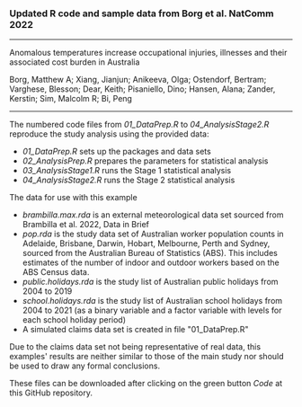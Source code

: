 
### Updated R code and sample data from Borg et al. NatComm 2022

--------------------------------------------------------------------------------

Anomalous temperatures increase occupational injuries, illnesses and their associated cost burden in Australia

Borg, Matthew A; Xiang, Jianjun; Anikeeva, Olga; Ostendorf, Bertram; Varghese, Blesson; Dear, Keith; Pisaniello, Dino; Hansen, Alana; Zander, Kerstin; Sim, Malcolm R; Bi, Peng

--------------------------------------------------------------------------------

The numbered code files from *01_DataPrep.R* to *04_AnalysisStage2.R* reproduce the study analysis using the provided data:
  * *01_DataPrep.R* sets up the packages and data sets
  * *02_AnalysisPrep.R* prepares the parameters for statistical analysis
  * *03_AnalysisStage1.R* runs the Stage 1 statistical analysis
  * *04_AnalysisStage2.R* runs the Stage 2 statistical analysis

The data for use with this example 
  * *brambilla.max.rda* is an external meteorological data set sourced from Brambilla et al. 2022, Data in Brief
  * *pop.rda* is the study data set of Australian worker population counts in Adelaide, Brisbane, Darwin, Hobart, Melbourne, Perth and Sydney, sourced from the Australian Bureau of Statistics (ABS). This includes estimates of the number of indoor and outdoor workers based on the ABS Census data.
  * *public.holidays.rda* is the study list of Australian public holidays from 2004 to 2019
  * *school.holidays.rda* is the study list of Australian school holidays from 2004 to 2021 (as a binary variable and a factor variable with levels for each school holiday period)
  * A simulated claims data set is created in file "01_DataPrep.R"
  
Due to the claims data set not being representative of real data, this examples' results are neither similar to those of the main study nor should be used to draw any formal conclusions.

These files can be downloaded after clicking on the green button *Code* at this GitHub repository.
